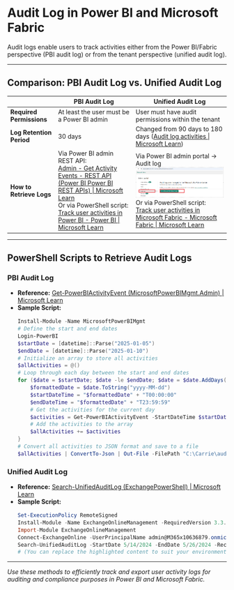 # Audit Log in Power BI and Microsoft Fabric

Audit logs enable users to track activities either from the Power BI/Fabric perspective (PBI audit log) or from the tenant perspective (unified audit log).

---

## Comparison: PBI Audit Log vs. Unified Audit Log

|                        | **PBI Audit Log**                                                                 | **Unified Audit Log**                                                                                 |
|------------------------|-----------------------------------------------------------------------------------|------------------------------------------------------------------------------------------------------|
| **Required Permissions** | At least the user must be a Power BI admin                                       | User must have audit permissions within the tenant                                                   |
| **Log Retention Period** | 30 days                                                                          | Changed from 90 days to 180 days ([Audit log activities \| Microsoft Learn](https://learn.microsoft.com/en-us/purview/audit-log-activities)) |
| **How to Retrieve Logs** | Via Power BI admin REST API:<br>[Admin - Get Activity Events - REST API (Power BI Power BI REST APIs) \| Microsoft Learn](https://learn.microsoft.com/en-us/rest/api/power-bi/admin/get-activity-events)<br>Or via PowerShell script:<br>[Track user activities in Power BI - Power BI \| Microsoft Learn](https://learn.microsoft.com/en-us/power-bi/enterprise/service-admin-auditing) | Via Power BI admin portal → Audit log<br>![Audit log comparison](../Image/Image41.png)<br>Or via PowerShell script:<br>[Track user activities in Microsoft Fabric - Microsoft Fabric \| Microsoft Learn](https://learn.microsoft.com/en-us/fabric/admin/track-user-activities) |



---

## PowerShell Scripts to Retrieve Audit Logs

### PBI Audit Log

- **Reference:** [Get-PowerBIActivityEvent (MicrosoftPowerBIMgmt.Admin) \| Microsoft Learn](https://learn.microsoft.com/en-us/powershell/module/microsoftpowerbimgmt.admin/get-powerbiactivityevent)
- **Sample Script:**
    ```powershell
    Install-Module -Name MicrosoftPowerBIMgmt
    # Define the start and end dates
    Login-PowerBI
    $startDate = [datetime]::Parse("2025-01-05")
    $endDate = [datetime]::Parse("2025-01-10")
    # Initialize an array to store all activities
    $allActivities = @()
    # Loop through each day between the start and end dates
    for ($date = $startDate; $date -le $endDate; $date = $date.AddDays(1)) {
        $formattedDate = $date.ToString("yyyy-MM-dd")
        $startDateTime = "$formattedDate" + "T00:00:00"
        $endDateTime = "$formattedDate" + "T23:59:59"
        # Get the activities for the current day
        $activities = Get-PowerBIActivityEvent -StartDateTime $startDateTime -EndDateTime $endDateTime -ActivityType 'CreateEmailSubscription' | ConvertFrom-Json
        # Add the activities to the array
        $allActivities += $activities
    }
    # Convert all activities to JSON format and save to a file
    $allActivities | ConvertTo-Json | Out-File -FilePath "C:\Carrie\auditemailsub2.json"
    ```

### Unified Audit Log

- **Reference:** [Search-UnifiedAuditLog (ExchangePowerShell) \| Microsoft Learn](https://learn.microsoft.com/en-us/powershell/module/exchange/search-unifiedauditlog)
- **Sample Script:**
    ```powershell
    Set-ExecutionPolicy RemoteSigned
    Install-Module -Name ExchangeOnlineManagement -RequiredVersion 3.3.0
    Import-Module ExchangeOnlineManagement
    Connect-ExchangeOnline -UserPrincipalName admin@M365x10636879.onmicrosoft.com
    Search-UnifiedAuditLog -StartDate 5/14/2024 -EndDate 5/26/2024 -RecordType PowerBIAudit -ResultSize 1000 | Export-Csv -Path "c:\Carrie\PowerBIAuditLog_Megan.csv" -NoTypeInformation
    # (You can replace the highlighted content to suit your environment)
    ```

---

*Use these methods to efficiently track and export user activity logs for auditing and compliance purposes in Power BI and Microsoft Fabric.*
